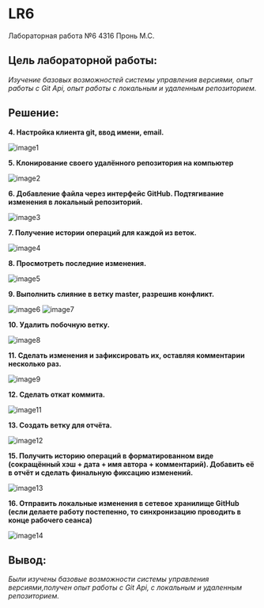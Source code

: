 # LR6
Лабораторная работа №6
4316 Пронь М.С.

## **Цель лабораторной работы:**
*Изучение базовых возможностей системы управления версиями, опыт работы с Git Api, опыт работы с локальным и удаленным репозиторием.*

## **Решение:**

**4. Настройка клиента git, ввод имени, email.**

![image1](https://github.com/user-attachments/assets/762aee39-03c2-4f46-a17f-5ca6189b4536)

**5. Клонирование своего удалённого репозитория на компьютер**

![image2](https://github.com/user-attachments/assets/690be21f-25f3-4327-b370-d9b28a6f0fb8)

**6. Добавление файла через интерфейс GitHub. Подтягивание изменения в локальный репозиторий.**

![image3](https://github.com/user-attachments/assets/0b634cc6-238a-4141-ae51-8f3284cd1b20)

**7. Получение истории операций для каждой из веток.**

![image4](https://github.com/user-attachments/assets/93de6af6-ee41-4b41-9cc8-1abbf790a6a8)

**8. Просмотреть последние изменения.**

![image5](https://github.com/user-attachments/assets/3fadb3aa-1e26-4b41-8f33-6753efca040d)

**9. Выполнить слияние в ветку master, разрешив конфликт.**

![image6](https://github.com/user-attachments/assets/c054b11b-6ac6-4271-8356-321e9d18b91c)
![image7](https://github.com/user-attachments/assets/2905ff17-d2d6-4e5e-8516-01bfeeae7a3d)

**10. Удалить побочную ветку.**

![image8](https://github.com/user-attachments/assets/7601a6bc-a1cb-4a79-afa1-d3d1465a1a84)

**11. Сделать изменения и зафиксировать их, оставляя комментарии несколько раз.**

![image9](https://github.com/user-attachments/assets/bad41b7d-7716-4c6a-925c-3f79dac8af9a)

**12. Сделать откат коммита.**

![image11](https://github.com/user-attachments/assets/ed05c7c2-ea69-4a5d-a7c8-af136632421a)

**13. Создать ветку для отчёта.**

![image12](https://github.com/user-attachments/assets/5360864a-aaa3-484e-9a19-3d96ec9d044c)

**15. Получить историю операций в форматированном виде (сокращённый
хэш + дата + имя автора + комментарий). Добавить её в отчёт и сделать
финальную фиксацию изменений.**

![image13](https://github.com/user-attachments/assets/9f65a3c8-3e1a-4a58-9610-b0fff82f41ac)

**16. Отправить локальные изменения в сетевое хранилище GitHub (если
делаете работу постепенно, то синхронизацию проводить в конце рабочего
сеанса)** 

![image14](https://github.com/user-attachments/assets/b00f5b3e-fe67-4d79-a07a-fbb7a40b4d4c)

## **Вывод:**
*Были изучены базовые возможности системы управления версиями,получен опыт работы с Git Api, с локальным и удаленным репозиторием.*
